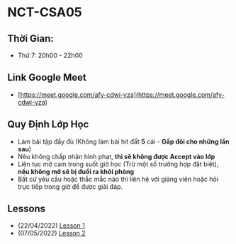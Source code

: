 # NCT-CSA05

## Thời Gian:

- Thứ 7: 20h00 - 22h00

## Link Google Meet

- [https://meet.google.com/afy-cdwi-yza](https://meet.google.com/afy-cdwi-yza)

## Quy Định Lớp Học

- Làm bài tập đầy đủ (Không làm bài hít đất __5__ cái - __Gấp đôi cho những lần sau__)
- Nêu không chấp nhận hình phạt, __thì sẽ không được Accept vào lớp__
- Liên tục mở cam trong suốt giờ học (Trừ một số trường hợp đặt biệt), __nếu không mở sẽ bị đuổi ra khỏi phòng__
- Bất cứ yêu cầu hoặc thắc mắc nào thì liên hệ với giảng viên hoặc hỏi trực tiếp trong giờ để được giải đáp.

## Lessons

- (22/04/2022) [Lesson 1](./blob/main/Lesson%201/)
- (07/05/2022) [Lesson 2](./blob/main/Lesson%202/)
